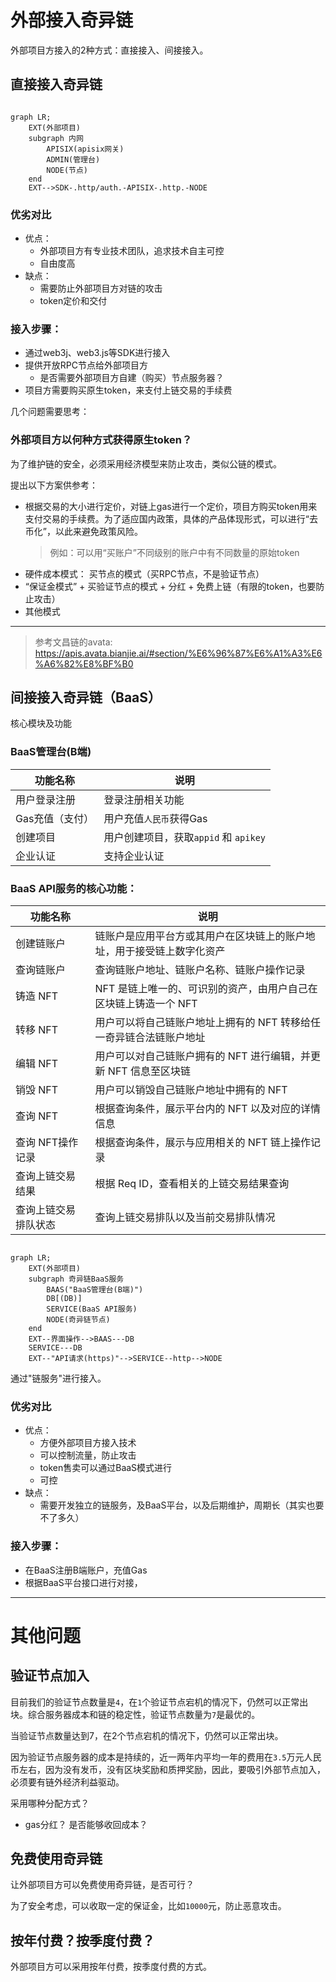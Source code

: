 # 外部接入奇异链

外部项目方接入的2种方式：直接接入、间接接入。

## 直接接入奇异链


```mermaid

graph LR;
    EXT(外部项目)
    subgraph 内网
        APISIX(apisix网关)
        ADMIN(管理台)
        NODE(节点)
    end
    EXT-->SDK-.http/auth.-APISIX-.http.-NODE

```



### 优劣对比

- 优点：
  - 外部项目方有专业技术团队，追求技术自主可控
  - 自由度高
- 缺点：
  - 需要防止外部项目方对链的攻击
  - token定价和交付

### 接入步骤：
- 通过web3j、web3.js等SDK进行接入
- 提供开放RPC节点给外部项目方
  - 是否需要外部项目方自建（购买）节点服务器？
- 项目方需要购买原生token，来支付上链交易的手续费

几个问题需要思考：

### 外部项目方以何种方式获得原生token？

为了维护链的安全，必须采用经济模型来防止攻击，类似公链的模式。

提出以下方案供参考：

- 根据交易的大小进行定价，对链上gas进行一个定价，项目方购买token用来支付交易的手续费。为了适应国内政策，具体的产品体现形式，可以进行“去币化”，以此来避免政策风险。
  > 例如：可以用“买账户”不同级别的账户中有不同数量的原始token
- 硬件成本模式： 买节点的模式（买RPC节点，不是验证节点）
- “保证金模式” + 买验证节点的模式 + 分红 + 免费上链（有限的token，也要防止攻击）
- 其他模式

---
> 参考文昌链的avata: https://apis.avata.bianjie.ai/#section/%E6%96%87%E6%A1%A3%E6%A6%82%E8%BF%B0


## 间接接入奇异链（BaaS）


核心模块及功能
### BaaS管理台(B端)

| 功能名称 | 说明 |
| -----| ----|
|用户登录注册| 登录注册相关功能|
|Gas充值（支付）| 用户充值`人民币`获得Gas|
|创建项目| 用户创建项目，获取`appid` 和 `apikey`|
|企业认证| 支持企业认证|


### BaaS API服务的核心功能：
| 功能名称 | 说明 |
| -----| ----|
|创建链账户|链账户是应用平台方或其用户在区块链上的账户地址，用于接受链上数字化资产|
|查询链账户|查询链账户地址、链账户名称、链账户操作记录|
|铸造 NFT|NFT 是链上唯一的、可识别的资产，由用户自己在区块链上铸造一个 NFT|
|转移 NFT|用户可以将自己链账户地址上拥有的 NFT 转移给任一奇异链合法链账户地址|
|编辑 NFT|用户可以对自己链账户拥有的 NFT 进行编辑，并更新 NFT 信息至区块链|
|销毁 NFT|用户可以销毁自己链账户地址中拥有的 NFT|
|查询 NFT|根据查询条件，展示平台内的 NFT 以及对应的详情信息|
|查询 NFT操作记录|根据查询条件，展示与应用相关的 NFT 链上操作记录|
|查询上链交易结果|根据 Req ID，查看相关的上链交易结果查询|
|查询上链交易排队状态|查询上链交易排队以及当前交易排队情况|


```mermaid

graph LR;
    EXT(外部项目)
    subgraph 奇异链BaaS服务
        BAAS("BaaS管理台(B端)")
        DB[(DB)]
        SERVICE(BaaS API服务)
        NODE(奇异链节点)
    end
    EXT--界面操作-->BAAS---DB
    SERVICE---DB
    EXT--"API请求(https)"-->SERVICE--http-->NODE

```

通过"链服务"进行接入。

### 优劣对比

- 优点：
  - 方便外部项目方接入技术
  - 可以控制流量，防止攻击
  - token售卖可以通过BaaS模式进行
  - 可控
- 缺点：
  - 需要开发独立的链服务，及BaaS平台，以及后期维护，周期长（其实也要不了多久）

### 接入步骤：

- 在BaaS注册B端账户，充值Gas
- 根据BaaS平台接口进行对接，


----

# 其他问题


## 验证节点加入

目前我们的验证节点数量是`4`，在`1`个验证节点宕机的情况下，仍然可以正常出块。综合服务器成本和链的稳定性，验证节点数量为`7`是最优的。

当验证节点数量达到7，在2个节点宕机的情况下，仍然可以正常出块。


因为验证节点服务器的成本是持续的，近一两年内平均一年的费用在`3.5`万元人民币左右，因为没有发币，没有区块奖励和质押奖励，因此，要吸引外部节点加入，必须要有链外经济利益驱动。

采用哪种分配方式？

- gas分红？ 是否能够收回成本？


## 免费使用奇异链

让外部项目方可以免费使用奇异链，是否可行？

为了安全考虑，可以收取一定的保证金，比如`10000`元，防止恶意攻击。

## 按年付费？按季度付费？

外部项目方可以采用按年付费，按季度付费的方式。


